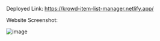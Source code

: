 Deployed Link: https://krowd-item-list-manager.netlify.app/

Website Screenshot: 


![image](https://github.com/user-attachments/assets/d51c446b-f687-4400-8227-5fa0adee3d35)

